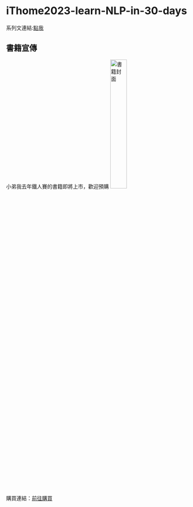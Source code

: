 # iThome2023-learn-NLP-in-30-days
系列文連結:[點我](https://ithelp.ithome.com.tw/users/20152236/articles)
## 書籍宣傳
小弟我去年鐵人賽的書籍即將上市，歡迎預購
<a href="https://www.tenlong.com.tw/products/9786263336025?list_name=r-zh_tw">
  <img src="https://cf-assets2.tenlong.com.tw/products/images/000/194/264/original/9786263336025.jpg" height="30%" width="30%" alt="書籍封面">
</a>
<p>購買連結：<a href="https://www.tenlong.com.tw/products/9786263336025?list_name=r-zh_tw">前往購買</a></p>
